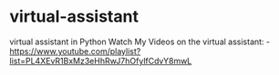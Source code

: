 # virtual-assistant
virtual assistant in Python
Watch My Videos on the virtual assistant: -
https://www.youtube.com/playlist?list=PL4XEvR1BxMz3eHhRwJ7hOfylfCdvY8mwL
